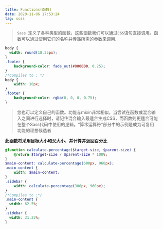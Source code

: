 ```yaml
---
title: Functions(函数)
date: 2020-11-06 17:53:24
tag: scss
---
```


>`Sass `定义了各种类型的函数，这些函数我们可以通过` CSS `语句直接调用。函数可以通过使用它们的名称并传递所需的参数来调用.

```scss
body {
  width: round(10.25px);
}
.footer {
    background-color: fade_out(#000000, 0.25);
}
/*Compiles to : */
body {
    width: 10px;
}
.footer {
    background-color: rgba(0, 0, 0, 0.75);
}
```
>您也可以定义自己的函数。功能与mixin非常相似。当尝试在函数或混合输入之间进行选择时，请记住混合输入最适合生成CSS，而函数则更适合可能在整个Sass代码中使用的逻辑。“算术运算符”部分中的示例是成为可复用  功能的理想候选者

**此函数将采用目标大小和父大小，并计算并返回百分比**
```scss
@function calculate-percentage($target-size, $parent-size) {
    @return $target-size / $parent-size * 100%;
}
$main-content: calculate-percentage(600px, 960px);
.main-content {
    width: $main-content;
}
.sidebar {
    width: calculate-percentage(300px, 960px);
}
/*Compiles to :*/
.main-content {
  width: 62.5%;
}
.sidebar {
  width: 31.25%;
}
```